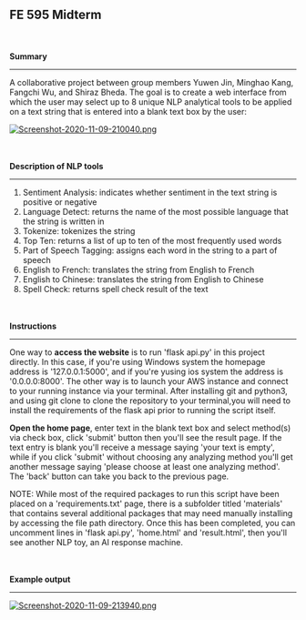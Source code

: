 
## FE 595 Midterm

\
\
**Summary**
- - - - - - - - - - - - - - - - - - - - - - - - - - - - - - - - - -
A collaborative project between group members Yuwen Jin, Minghao Kang, Fangchi Wu, and Shiraz Bheda. The goal is to create a web interface from which the user may select up to 8 unique NLP analytical tools to be applied on a text string that is entered into a blank text box by the user:

[![Screenshot-2020-11-09-210040.png](https://i.postimg.cc/Ss0w8FNk/Screenshot-2020-11-09-210040.png)](https://postimg.cc/VSRGQhCV)

\
\
**Description of NLP tools**
- - - - - - - - - - - - - - - - - - - - - - - - - - - - - - - - - -
1. Sentiment Analysis: indicates whether sentiment in the text string is positive or negative
2. Language Detect: returns the name of the most possible language that the string is written in
3. Tokenize: tokenizes the string
4. Top Ten: returns a list of up to ten of the most frequently used words
5. Part of Speech Tagging: assigns each word in the string to a part of speech
6. English to French: translates the string from English to French
7. English to Chinese: translates the string from English to Chinese
8. Spell Check: returns spell check result of the text

\
\
**Instructions**
- - - - - - - - - - - - - - - - - - - - - - - - - - - - - - - - - -
One way to **access the website** is to run 'flask api.py' in this project directly. In this case, if you're using Windows system the homepage address is '127.0.0.1:5000', and if you're yusing ios system the address is '0.0.0.0:8000'. 
The other way is to launch your AWS instance and connect to your running instance via your terminal. After installing git and python3, and using git clone to clone the repository to your terminal,you will need to install the requirements of the flask api prior to running the script itself.

**Open the home page**, enter text in the blank text box and select method(s) via check box, click 'submit' button then you'll see the result page. 
If the text entry is blank you'll receive a message saying 'your text is empty', while if you click 'submit' without choosing any analyzing method you'll get another message saying 'please choose at least one analyzing method'. The 'back' button can take you back to the previous page.

NOTE: While most of the required packages to run this script have been placed on a 'requirements.txt' page, there is a subfolder titled 'materials' that contains several additional packages that may need manually installing by accessing the file path directory. Once this has been completed, you can uncomment lines in 'flask api.py', 'home.html' and 'result.html', then you'll see another NLP toy, an AI response machine. 

\
\
**Example output**
- - - - - - - - - - - - - - - - - - - - - - - - - - - - - - - - - -
[![Screenshot-2020-11-09-213940.png](https://i.postimg.cc/1XKdF8fZ/Screenshot-2020-11-09-213940.png)](https://postimg.cc/sGvKdDYn)

